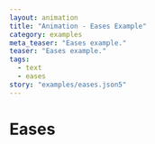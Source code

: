 ```yaml
---
layout: animation
title: "Animation - Eases Example"
category: examples
meta_teaser: "Eases example."
teaser: "Eases example."
tags: 
  - text
  - eases
story: "examples/eases.json5"
---
```

# Eases

